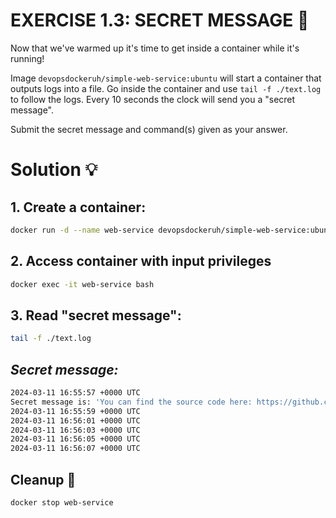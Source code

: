 # EXERCISE 1.3: SECRET MESSAGE 🤔
Now that we've warmed up it's time to get inside a container while it's running!

Image `devopsdockeruh/simple-web-service:ubuntu` will start a container that outputs logs into a file. Go inside the container and use `tail -f ./text.log` to follow the logs. Every 10 seconds the clock will send you a "secret message".

Submit the secret message and command(s) given as your answer.

# Solution 💡

## 1. Create a container:

```bash
docker run -d --name web-service devopsdockeruh/simple-web-service:ubuntu
```
    
## 2. Access container with input privileges

```bash
docker exec -it web-service bash
```

## 3. Read "secret message": 

```bash
tail -f ./text.log
```

## __*Secret message:*__

```bash
2024-03-11 16:55:57 +0000 UTC
Secret message is: 'You can find the source code here: https://github.com/docker-hy'
2024-03-11 16:55:59 +0000 UTC
2024-03-11 16:56:01 +0000 UTC
2024-03-11 16:56:03 +0000 UTC
2024-03-11 16:56:05 +0000 UTC
2024-03-11 16:56:07 +0000 UTC
```

## Cleanup 🧹
```bash
docker stop web-service
```